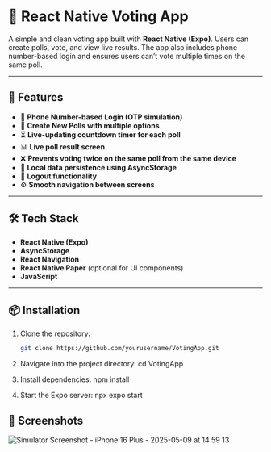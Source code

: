 # 📱 React Native Voting App

A simple and clean voting app built with **React Native (Expo)**. Users can create polls, vote, and view live results. The app also includes phone number-based login and ensures users can’t vote multiple times on the same poll.

---

## 🚀 Features

- 📲 **Phone Number-based Login (OTP simulation)**
- 📝 **Create New Polls with multiple options**
- ⏳ **Live-updating countdown timer for each poll**
- 📊 **Live poll result screen**
- ❌ **Prevents voting twice on the same poll from the same device**
- 💾 **Local data persistence using AsyncStorage**
- 🔐 **Logout functionality**
- ⚙️ **Smooth navigation between screens**

---

## 🛠️ Tech Stack

- **React Native (Expo)**
- **AsyncStorage**
- **React Navigation**
- **React Native Paper** (optional for UI components)
- **JavaScript**

---

## 📦 Installation

1. Clone the repository:

   ```bash
   git clone https://github.com/yourusername/VotingApp.git

2. Navigate into the project directory:
   cd VotingApp

3. Install dependencies:
   npm install
   
5. Start the Expo server:
   npx expo start

## 📸 Screenshots
![Simulator Screenshot - iPhone 16 Plus - 2025-05-09 at 14 59 13](https://github.com/user-attachments/assets/0e477657-a919-466b-91f6-6f42eb6208d4)



   

